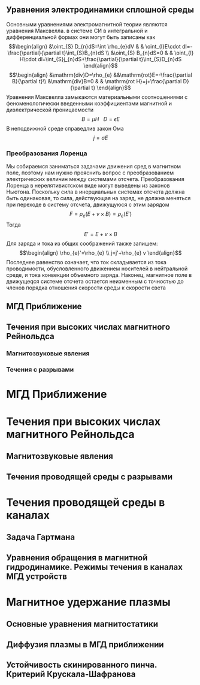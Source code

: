 ## Уравнения электродинамики сплошной среды
Основными уравнениями электромагнитной теории являются уравнения Максвелла. в системе СИ в интегральной и  дифференциальной формах они могут быть записаны как
$$\begin{align}
&\oint_{S} D_{n}dS=\int \rho_{e}dV &  &   \oint_{l}E\cdot dl=-\frac{\partial}{\partial t}\int_{S}B_{n}dS \\
&\oint_{S} B_{n}dS=0 &  &   \oint_{l} H\cdot dl=\int_{S}j_{n}dS+\frac{\partial}{\partial t}\int_{S}D_{n}dS
\end{align}$$
$$\begin{align}
&\mathrm{div}D=\rho_{e} &&\mathrm{rot}E=-\frac{\partial B}{\partial t}\\
&\mathrm{div}B=0 &  &  \mathrm{rot H}=j+\frac{\partial D}{\partial t}
\end{align}$$
Уравнения Максвелла замыкаются материальными соотношениями с феноменологически введенными коэффициентами магнитной и диэлектрической проницаемости
$$B=\mu H \ \ \ D=\epsilon E$$
В неподвижной среде справедлив закон Ома
$$j=\sigma E$$
### Преобразования Лоренца
Мы собираемся заниматься задачами движения сред в магнитном поле, поэтому нам нужно прояснить вопрос с преобразованием электрических величин между системами отсчета. Преобразования Лоренца в нерелятивистском виде могут выведены из законов Ньютона.
Поскольку сила в инерциальных системах отсчета должна быть одинаковая, то сила, действующая на заряд, не должна меняться при переходе в систему отсчета, движущуюся с этим зарядом
$$F=\rho_{e}(E+v\times B)=\rho_{e}(E')$$
Тогда
$$E'=E+v\times B$$
Для заряда и тока из общих соображений также запишем:
$$\begin{align}
\rho_{e}'=\rho_{e} \\
j=j'+\rho_{e} v
\end{align}$$
Последнее равенство означает, что ток складывается из тока проводимости, обусловленного движением носителей в нейтральной среде, и тока конвекции объемного заряда.
Наконец, магнитное поле в движущеqся системе отсчета остается неизменным с точностью до членов порядка отношения скорости среды к скорости света


## МГД Приближение
## Течения при высоких числах магнитного Рейнольдса
### Магнитозвуковые явления
### Течения с разрывами



# МГД Приближение


# Течения при высоких числах магнитного Рейнольдса
## Магнитозвуковые явления
## Течения проводящей среды с разрывами

# Течения проводящей среды в каналах
## Задача Гартмана
## Уравнения обращения в магнитной гидродинамике. Режимы течения в каналах МГД устройств
# Магнитное удержание плазмы
## Основные уравнения магнитостатики
## Диффузия плазмы в МГД приближении
## Устойчивость скинированного пинча. Критерий Крускала-Шафранова

